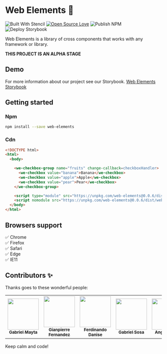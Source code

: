 # Web Elements 💎
![Built With Stencil](https://bit.ly/35Ak8QP)
[![Open Source Love](https://badges.frapsoft.com/os/mit/mit.svg?v=102)](https://github.com/ellerbrock/open-source-badge/)
![Publish NPM](https://github.com/grandemayta/web-elements/workflows/Publish%20on%20NPM/badge.svg?branch=master)
![Deploy Storybook](https://github.com/grandemayta/web-elements/workflows/Deploy%20Storybook/badge.svg?branch=master)

Web Elements is a library of cross components that works with any framework or library.

**THIS PROJECT IS AN ALPHA STAGE**

## Demo
For more information about our project see our Storybook.
[Web Elements Storybook](https://web-elements-260917.web.app)

## Getting started
### Npm

```sh
npm install --save web-elements
```

### Cdn
```html
<!DOCTYPE html>
<html>
  <body>

    <we-checkbox-group name="fruits" change-callback=checkboxHandler>
      <we-checkbox value="banana">Banana</we-checkbox>
      <we-checkbox value="apple">Apple</we-checkbox>
      <we-checkbox value="pear">Pear</we-checkbox>
    </we-checkbox-group>

    <script type="module" src="https://unpkg.com/web-elements@0.0.6/dist/web-elements/web-elements.esm.js"></script>
    <script nomodule src="https://unpkg.com/web-elements@0.0.6/dist/web-elements/web-elements.js"></script>
  </body>
</html>
```

## Browsers support

:white_check_mark: Chrome
<br/>
:white_check_mark: Firefox
<br/>
:white_check_mark: Safari
<br/>
:white_check_mark: Edge
<br/>
:white_check_mark: IE11


## Contributors ✨
Thanks goes to these wonderful people:

<table>
  <tr>
    <td align="center">
      <a href="https://github.com/grandemayta">
        <img src="https://avatars.githubusercontent.com/u/6887120?v=3" width="100px" />
        <br />
        <sub>
          <b>Gabriel Mayta</b>
        </sub>
      </a>
    </td>
    <td align="center">
      <a href="https://github.com/G1anpierre">
        <img src="https://avatars.githubusercontent.com/u/22327132?v=3" width="100px" />
        <br />
        <sub>
          <b>Gianpierre Fernandez</b>
        </sub>
      </a>
    </td>
    <td align="center">
      <a href="https://github.com/fdanise">
        <img src="https://avatars.githubusercontent.com/u/29681015?v=3" width="100px" />
        <br />
        <sub>
          <b>Ferdinando Danise</b>
        </sub>
      </a>
    </td>
    <td align="center">
      <a href="https://github.com/gsosa2000">
        <img src="https://avatars.githubusercontent.com/u/44258309?v=3" width="100px" />
        <br />
        <sub>
          <b>Gabriel Sosa</b>
        </sub>
      </a>
    </td>
    <td align="center">
      <a href="https://github.com/FAngelo94">
        <img src="https://avatars.githubusercontent.com/u/17097656?v=3" width="100px" />
        <br />
        <sub>
          <b>Angelo Falci</b>
        </sub>
      </a>
    </td>
  </tr>
</table>

Keep calm and code!

